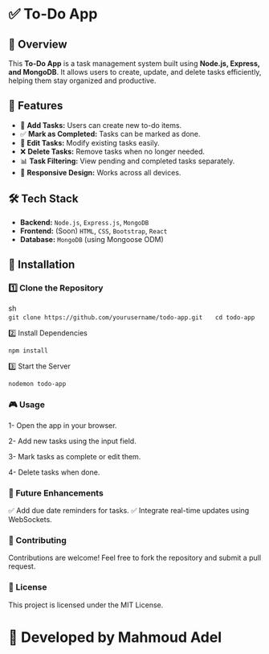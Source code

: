 # ✅ To-Do App  

## 📌 Overview  
This **To-Do App** is a task management system built using **Node.js, Express, and MongoDB**. It allows users to create, update, and delete tasks efficiently, helping them stay organized and productive.  

## 🚀 Features  
- 📝 **Add Tasks:** Users can create new to-do items.  
- ✅ **Mark as Completed:** Tasks can be marked as done.  
- 🔄 **Edit Tasks:** Modify existing tasks easily.  
- ❌ **Delete Tasks:** Remove tasks when no longer needed.  
- 📊 **Task Filtering:** View pending and completed tasks separately.  
- 📱 **Responsive Design:** Works across all devices.  


## 🛠 Tech Stack  
- **Backend:** `Node.js`, `Express.js`, `MongoDB`  
- **Frontend:**  (Soon) `HTML`, `CSS`, `Bootstrap`, `React`  
- **Database:** `MongoDB` (using Mongoose ODM)  

## 🔧 Installation  

### 1️⃣ Clone the Repository  
sh  
```git clone https://github.com/yourusername/todo-app.git   ```
``` cd todo-app  ```

2️⃣ Install Dependencies

``` npm install ```

3️⃣ Start the Server

``` nodemon todo-app ```

### 🎮 Usage
1- Open the app in your browser.

2- Add new tasks using the input field.

3- Mark tasks as complete or edit them.

4- Delete tasks when done.

### 🔮 Future Enhancements
✅ Add due date reminders for tasks.
✅ Integrate real-time updates using WebSockets.

### 🤝 Contributing
Contributions are welcome! Feel free to fork the repository and submit a pull request.

### 📜 License
This project is licensed under the MIT License.

# 🚀 Developed by Mahmoud Adel



